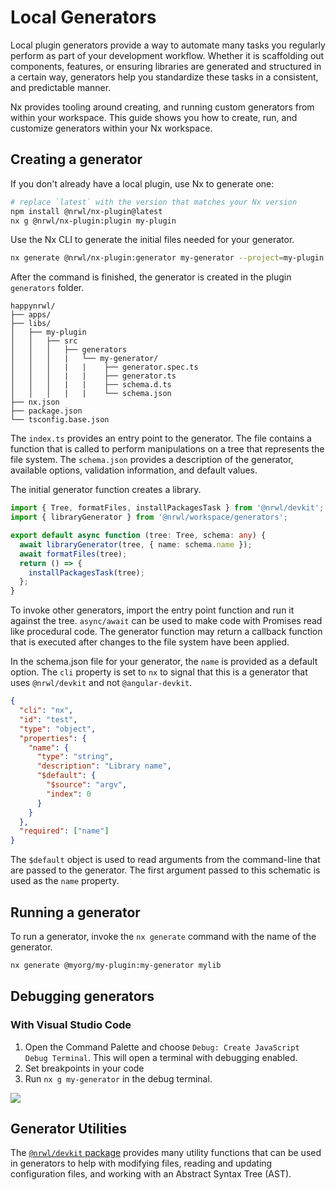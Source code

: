 # Local Generators

Local plugin generators provide a way to automate many tasks you regularly perform as part of your development workflow. Whether it is scaffolding out components, features, or ensuring libraries are generated and structured in a certain way, generators help you standardize these tasks in a consistent, and predictable manner.

Nx provides tooling around creating, and running custom generators from within your workspace. This guide shows you how to create, run, and customize generators within your Nx workspace.

## Creating a generator

If you don't already have a local plugin, use Nx to generate one:

```bash
# replace `latest` with the version that matches your Nx version
npm install @nrwl/nx-plugin@latest
nx g @nrwl/nx-plugin:plugin my-plugin
```

Use the Nx CLI to generate the initial files needed for your generator.

```bash
nx generate @nrwl/nx-plugin:generator my-generator --project=my-plugin
```

After the command is finished, the generator is created in the plugin `generators` folder.

```treeview
happynrwl/
├── apps/
├── libs/
│   ├── my-plugin
│   │   ├── src
│   │   │   ├── generators
│   │   │   |   └── my-generator/
│   │   │   |   |    ├── generator.spec.ts
│   │   │   |   |    ├── generator.ts
│   │   │   |   |    ├── schema.d.ts
│   │   │   |   |    └── schema.json
├── nx.json
├── package.json
└── tsconfig.base.json
```

The `index.ts` provides an entry point to the generator. The file contains a function that is called to perform manipulations on a tree that represents the file system.
The `schema.json` provides a description of the generator, available options, validation information, and default values.

The initial generator function creates a library.

```typescript
import { Tree, formatFiles, installPackagesTask } from '@nrwl/devkit';
import { libraryGenerator } from '@nrwl/workspace/generators';

export default async function (tree: Tree, schema: any) {
  await libraryGenerator(tree, { name: schema.name });
  await formatFiles(tree);
  return () => {
    installPackagesTask(tree);
  };
}
```

To invoke other generators, import the entry point function and run it against the tree. `async/await` can be used to make code with Promises read like procedural code. The generator function may return a callback function that is executed after changes to the file system have been applied.

In the schema.json file for your generator, the `name` is provided as a default option. The `cli` property is set to `nx` to signal that this is a generator that uses `@nrwl/devkit` and not `@angular-devkit`.

```json
{
  "cli": "nx",
  "id": "test",
  "type": "object",
  "properties": {
    "name": {
      "type": "string",
      "description": "Library name",
      "$default": {
        "$source": "argv",
        "index": 0
      }
    }
  },
  "required": ["name"]
}
```

The `$default` object is used to read arguments from the command-line that are passed to the generator. The first argument passed to this schematic is used as the `name` property.

## Running a generator

To run a generator, invoke the `nx generate` command with the name of the generator.

```bash
nx generate @myorg/my-plugin:my-generator mylib
```

## Debugging generators

### With Visual Studio Code

1. Open the Command Palette and choose `Debug: Create JavaScript Debug Terminal`.
   This will open a terminal with debugging enabled.
2. Set breakpoints in your code
3. Run `nx g my-generator` in the debug terminal.

![](/shared/vscode-schematics-debug.png)

## Generator Utilities

The [`@nrwl/devkit` package](/devkit/index) provides many utility functions that can be used in generators to help with modifying files, reading and updating configuration files, and working with an Abstract Syntax Tree (AST).
